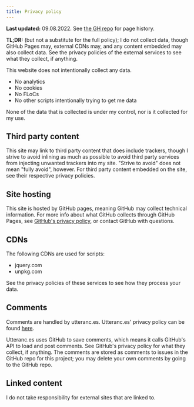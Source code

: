 ```yaml
---
title: Privacy policy
---
```


**Last updated:** 09.08.2022. See [the GH repo](https://github.com/LunarWatcher/lunarwatcher.github.io/blob/master/content/privacy.md) for page history.

**TL;DR:** (but not a substitute for the full policy); I do not collect data, though GitHub Pages may, external CDNs may, and any content embedded may also collect data. See the privacy policies of the external services to see what they collect, if anything.

This website does not intentionally collect any data.

* No analytics
* No cookies
* No FLoCs
* No other scripts intentionally trying to get me data

None of the data that is collected is under my control, nor is it collected for my use.

## Third party content

This site may link to third party content that does include trackers, though I strive to avoid inlining as much as possible to avoid third party services from injecting unwanted trackers into my site. "Strive to avoid" does not mean "fully avoid", however. For third party content embedded on the site, see their respective privacy policies.

## Site hosting

This site is hosted by GitHub pages, meaning GitHub may collect technical information. For more info about what GitHub collects through GitHub Pages, see [GitHub's privacy policy](https://docs.github.com/en/site-policy/privacy-policies/github-privacy-statement), or contact GitHub with questions.

## CDNs

The following CDNs are used for scripts:

* jquery.com
* unpkg.com

See the privacy policies of these services to see how they process your data.

## Comments

Comments are handled by utteranc.es. Utteranc.es' privacy policy can be found [here](https://github.com/utterance/utterances/blob/master/PRIVACY-POLICY.md).

Utteranc.es uses GitHub to save comments, which means it calls GitHub's API to load and post comments. See GitHub's privacy policy for what they collect, if anything. The comments are stored as comments to issues in the GitHub repo for this project; you may delete your own comments by going to the GitHub repo.

## Linked content

I do not take responsibility for external sites that are linked to.
